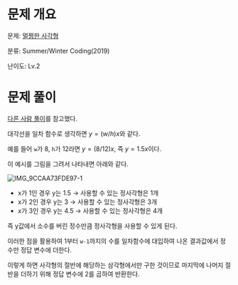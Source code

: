 # 문제 개요

문제: [멀쩡한 사각형](https://school.programmers.co.kr/learn/courses/30/lessons/62048)

분류: Summer/Winter Coding(2019)

난이도: Lv.2

# 문제 풀이

[다른 사람 풀이](https://non-stop.tistory.com/248)를 참고했다.

대각선을 일차 함수로 생각하면 $y = (w/h)x$와 같다.

예를 들어 `w`가 8, `h`가 12라면 $y = (8/12)x$, 즉 $y=1.5x$이다.

이 예시를 그림을 그려서 나타내면 아래와 같다.

![IMG_9CCAA73FDE97-1](https://github.com/nullyng/MyAlgorithmStudy/assets/57346428/ebad2dbf-3205-457c-9f29-07b82f6eb1c5)

- x가 1인 경우 y는 1.5 → 사용할 수 있는 정사각형은 1개
- x가 2인 경우 y는 3 → 사용할 수 있는 정사각형은 3개
- $x$가 3인 경우 y는 4.5 → 사용할 수 있는 정사각형은 4개

즉 y값에서 소수를 버린 정수만큼 정사각형을 사용할 수 있게 된다.

이러한 점을 활용하여 1부터 `w-1`까지의 수를 일차함수에 대입하여 나온 결과값에서 정수만 정답 변수에 더한다.

이렇게 하면 사각형의 절반에 해당하는 삼각형에서만 구한 것이므로 마지막에 나머지 절반을 더하기 위해 정답 변수에 2를 곱하여 반환한다.
